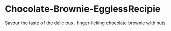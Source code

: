 # Chocolate-Brownie-EgglessRecipie
Savour the taste of the delicious , finger-licking chocolate brownie with nuts 
